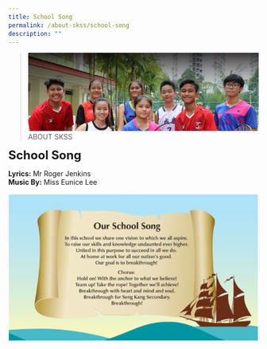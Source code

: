 ```yaml
---
title: School Song
permalink: /about-skss/school-song
description: ""
---
```

>![](/images/About%20us.jpg)
>ABOUT SKSS

**<font size="5">School Song</font>**

**Lyrics:** Mr Roger Jenkins<br>
**Music By:** Miss Eunice Lee

![](/images/ABOUT%20SKSS/School%20Song.png)